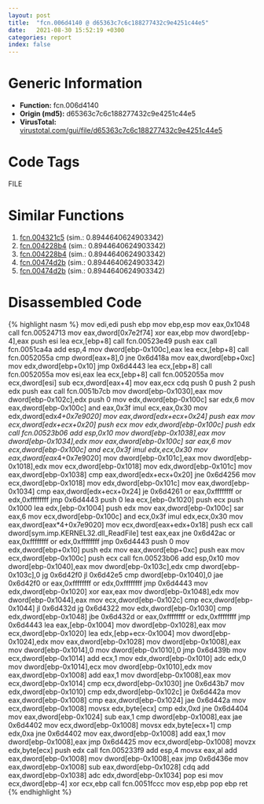 ```yaml
---
layout: post
title:  "fcn.006d4140 @ d65363c7c6c188277432c9e4251c44e5"
date:   2021-08-30 15:52:19 +0300
categories: report
index: false
---
```


# Generic Information
- **Function:** fcn.006d4140
- **Origin (md5):** d65363c7c6c188277432c9e4251c44e5
- **VirusTotal:** [virustotal.com/gui/file/d65363c7c6c188277432c9e4251c44e5][virustotal_ref]

# Code Tags
<span class="tag" id="FILE">FILE</span>


# Similar Functions

1. [fcn.004321c5][similar_1_ref] (sim.: 0.8944640624903342)
2. [fcn.004228b4][similar_2_ref] (sim.: 0.8944640624903342)
3. [fcn.004228b4][similar_3_ref] (sim.: 0.8944640624903342)
4. [fcn.00474d2b][similar_4_ref] (sim.: 0.8944640624903342)
5. [fcn.00474d2b][similar_5_ref] (sim.: 0.8944640624903342)


# Disassembled Code

{% highlight nasm %}
mov edi,edi
push ebp
mov ebp,esp
mov eax,0x1048
call fcn.00524713
mov eax,dword[0x7e2f74]
xor eax,ebp
mov dword[ebp-4],eax
push esi
lea ecx,[ebp+8]
call fcn.00523e49
push eax
call fcn.0051ca4a
add esp,4
mov dword[ebp-0x100c],eax
lea ecx,[ebp+8]
call fcn.0052055a
cmp dword[eax+8],0
jne 0x6d418a
mov eax,dword[ebp+0xc]
mov edx,dword[ebp+0x10]
jmp 0x6d4443
lea ecx,[ebp+8]
call fcn.0052055a
mov esi,eax
lea ecx,[ebp+8]
call fcn.0052055a
mov ecx,dword[esi]
sub ecx,dword[eax+4]
mov eax,ecx
cdq
push 0
push 2
push edx
push eax
call fcn.0051b7cb
mov dword[ebp-0x1030],eax
mov dword[ebp-0x102c],edx
push 0
mov edx,dword[ebp-0x100c]
sar edx,6
mov eax,dword[ebp-0x100c]
and eax,0x3f
imul ecx,eax,0x30
mov edx,dword[edx*4+0x7e9020]
mov eax,dword[edx+ecx+0x24]
push eax
mov ecx,dword[edx+ecx+0x20]
push ecx
mov edx,dword[ebp-0x100c]
push edx
call fcn.00523b06
add esp,0x10
mov dword[ebp-0x1038],eax
mov dword[ebp-0x1034],edx
mov eax,dword[ebp-0x100c]
sar eax,6
mov ecx,dword[ebp-0x100c]
and ecx,0x3f
imul edx,ecx,0x30
mov eax,dword[eax*4+0x7e9020]
mov dword[ebp-0x101c],eax
mov dword[ebp-0x1018],edx
mov ecx,dword[ebp-0x1018]
mov edx,dword[ebp-0x101c]
mov eax,dword[ebp-0x1038]
cmp eax,dword[edx+ecx+0x20]
jne 0x6d4256
mov ecx,dword[ebp-0x1018]
mov edx,dword[ebp-0x101c]
mov eax,dword[ebp-0x1034]
cmp eax,dword[edx+ecx+0x24]
je 0x6d4261
or eax,0xffffffff
or edx,0xffffffff
jmp 0x6d4443
push 0
lea ecx,[ebp-0x1020]
push ecx
push 0x1000
lea edx,[ebp-0x1004]
push edx
mov eax,dword[ebp-0x100c]
sar eax,6
mov ecx,dword[ebp-0x100c]
and ecx,0x3f
imul edx,ecx,0x30
mov eax,dword[eax*4+0x7e9020]
mov ecx,dword[eax+edx+0x18]
push ecx
call dword[sym.imp.KERNEL32.dll_ReadFile]
test eax,eax
jne 0x6d42ac
or eax,0xffffffff
or edx,0xffffffff
jmp 0x6d4443
push 0
mov edx,dword[ebp+0x10]
push edx
mov eax,dword[ebp+0xc]
push eax
mov ecx,dword[ebp-0x100c]
push ecx
call fcn.00523b06
add esp,0x10
mov dword[ebp-0x1040],eax
mov dword[ebp-0x103c],edx
cmp dword[ebp-0x103c],0
jg 0x6d42f0
jl 0x6d42e5
cmp dword[ebp-0x1040],0
jae 0x6d42f0
or eax,0xffffffff
or edx,0xffffffff
jmp 0x6d4443
mov edx,dword[ebp-0x1020]
xor eax,eax
mov dword[ebp-0x1048],edx
mov dword[ebp-0x1044],eax
mov ecx,dword[ebp-0x102c]
cmp ecx,dword[ebp-0x1044]
jl 0x6d432d
jg 0x6d4322
mov edx,dword[ebp-0x1030]
cmp edx,dword[ebp-0x1048]
jbe 0x6d432d
or eax,0xffffffff
or edx,0xffffffff
jmp 0x6d4443
lea eax,[ebp-0x1004]
mov dword[ebp-0x1028],eax
mov ecx,dword[ebp-0x1020]
lea edx,[ebp+ecx-0x1004]
mov dword[ebp-0x1024],edx
mov eax,dword[ebp-0x1028]
mov dword[ebp-0x1008],eax
mov dword[ebp-0x1014],0
mov dword[ebp-0x1010],0
jmp 0x6d439b
mov ecx,dword[ebp-0x1014]
add ecx,1
mov edx,dword[ebp-0x1010]
adc edx,0
mov dword[ebp-0x1014],ecx
mov dword[ebp-0x1010],edx
mov eax,dword[ebp-0x1008]
add eax,1
mov dword[ebp-0x1008],eax
mov ecx,dword[ebp-0x1014]
cmp ecx,dword[ebp-0x1030]
jne 0x6d43b7
mov edx,dword[ebp-0x1010]
cmp edx,dword[ebp-0x102c]
je 0x6d442a
mov eax,dword[ebp-0x1008]
cmp eax,dword[ebp-0x1024]
jae 0x6d442a
mov ecx,dword[ebp-0x1008]
movsx edx,byte[ecx]
cmp edx,0xd
jne 0x6d4404
mov eax,dword[ebp-0x1024]
sub eax,1
cmp dword[ebp-0x1008],eax
jae 0x6d4402
mov ecx,dword[ebp-0x1008]
movsx edx,byte[ecx+1]
cmp edx,0xa
jne 0x6d4402
mov eax,dword[ebp-0x1008]
add eax,1
mov dword[ebp-0x1008],eax
jmp 0x6d4425
mov ecx,dword[ebp-0x1008]
movzx edx,byte[ecx]
push edx
call fcn.005233f9
add esp,4
movsx eax,al
add eax,dword[ebp-0x1008]
mov dword[ebp-0x1008],eax
jmp 0x6d436e
mov eax,dword[ebp-0x1008]
sub eax,dword[ebp-0x1028]
cdq
add eax,dword[ebp-0x1038]
adc edx,dword[ebp-0x1034]
pop esi
mov ecx,dword[ebp-4]
xor ecx,ebp
call fcn.0051fccc
mov esp,ebp
pop ebp
ret
{% endhighlight %}


[similar_1_ref]: /report/fcn.004321c5@d9b85b9b67587bbf2112c62164413bd8
[similar_2_ref]: /report/fcn.004228b4@7ef0c54eed4af5adcec09fff427234bc
[similar_3_ref]: /report/fcn.004228b4@ee2e4219e96936cd9ef5f09e021a8510
[similar_4_ref]: /report/fcn.00474d2b@f47bfed80cd39ec1aff63db618c8814f
[similar_5_ref]: /report/fcn.00474d2b@760a45116a518f27b0189aa06ac7598f
[virustotal_ref]: https://www.virustotal.com/gui/file/d65363c7c6c188277432c9e4251c44e5